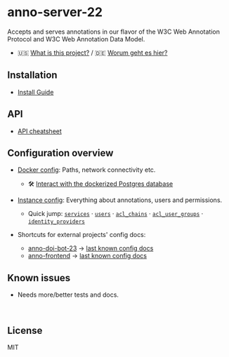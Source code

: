 ﻿
<!--#echo json="package.json" key="name" underline="=" -->
anno-server-22
==============
<!--/#echo -->

<!--#echo json="package.json" key="description" -->
Accepts and serves annotations in our flavor of the W3C Web Annotation
Protocol and W3C Web Annotation Data Model.
<!--/#echo -->

* 🇺🇸 [What is this project?](docs/about/whats_this.en.md)
  / 🇩🇪 [Worum geht es hier?](docs/about/whats_this.de.md)



Installation
------------

* [Install Guide](docs/install/)



API
---

* [API cheatsheet](docs/api/cheatsheet.md)



Configuration overview
----------------------

* [Docker config](docs/cfg/as22.devdock/config/):
  Paths, network connectivity etc.
  * 🛠 [Interact with the dockerized Postgres database
    ](docs/cfg/as22.devdock/README.md#database-commands-docker)

* [Instance config](docs/cfg/ubhd-ex01/):
  Everything about annotations, users and permissions.
  * Quick jump: [`services`](docs/cfg/ubhd-ex01/services/)
    · [`users`](docs/cfg/ubhd-ex01/users/)
    · [`acl_chains`](docs/cfg/ubhd-ex01/acl_chains/)
    · [`acl_user_groups`](docs/cfg/ubhd-ex01/acl_user_groups/)
    · [`identity_providers`](docs/cfg/ubhd-ex01/identity_providers/)

* Shortcuts for external projects' config docs:
  * [anno-doi-bot-23][doibot23] &rarr;
    [last known config docs][doibot23cfg]
  * [anno-frontend][anno-fe] &rarr;
    [last known config docs][anno-fe-cfg]



  [doibot23]: https://github.com/UB-Heidelberg/anno-doi-bot-23/
  [doibot23cfg]: https://github.com/UB-Heidelberg/anno-doi-bot-23/blob/master/funcs/cfg.default.rc
  [anno-fe]: https://github.com/UB-Heidelberg/anno-frontend/
  [anno-fe-cfg]: https://github.com/UB-Heidelberg/anno-frontend/tree/stable/src/default-config


<!--#toc stop="scan" -->



Known issues
------------

* Needs more/better tests and docs.




&nbsp;


License
-------
<!--#echo json="package.json" key=".license" -->
MIT
<!--/#echo -->
